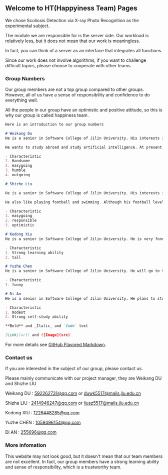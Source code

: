 ## Welcome to HT(Happyiness Team) Pages

We chose Scoliosis Detection via X-ray Photo Recognition as the experimental subject.

The module we are responsible for is the server side. Our workload is relatively less, but it does not mean that our work is meaningless. 

In fact, you can think of a server as an interface that integrates all functions. 

Since our work does not involve algorithms, if you want to challenge difficult topics, please choose to cooperate with other teams. 

### Group Numbers

Our group members are not a top group compared to other groups. However, all of us have a sense of responsibility and confidence to do everything well. 

All the people in our group have an optimistic and positive attitude, so this is why our group is called happiness team. 

```markdown
Here is an introduction to our group numbers

# Weikang Du
He is a senior in Software College of Jilin University. His interests include machine learning and artifical intelligence.

He wants to study abroad and study artificial intelligence. At present, he is trying to learn English. 

- Characteristic
1. Handsome
2. easygoing
3. humble
4. outgoing

# Shizhe Liu

He is a senior in Software College of Jilin University. His interests include data mining and artifical intelligence.

He also like playing football and swimming. Although his football level isn't very good, he enjoys the process of playing.

- Characteristic
1. easygoing
2. responsible
3. optimistic

# Kedong Xiu
He is a senior in Software College of Jilin University. He is very fond of playing basketball. 

- Characteristic
1. Strong learning ability
2. tall

# Yuzhe Chen
He is a senior in Software College of Jilin University. He will go to the Institute of network research of Chinese Academy of Sciences for further study. 

- Characteristic
1. funny

# Di An
He is a senior in Software College of Jilin University. He plans to study in Japan. He is full of interest in Japanese culture. 

- Characteristic
1. modest
2. Strong self-study ability 

**Bold** and _Italic_ and `Code` text

[Link](url) and ![Image](src)
```

For more details see [GitHub Flavored Markdown](https://guides.github.com/features/mastering-markdown/).

### Contact us

If you are interested in the subject of our group, please contact us. 

Please mainly communicate with our project manager, they are Weikang DU and Shizhe LIU 

Weikang DU : 592262731@qq.com or duwk5517@mails.jlu.edu.cn  

Shizhe LIU : 2414946247@qq.com or liusz5517@mails.jlu.edu.cn 

Kedong XIU : 1226448285@qq.com

Yuzhe CHEN : 1059496154@qq.com

Di AN : 255696@qq.com

### More infomation

This website may not look good, but it doesn't mean that our team members are not excellent. 
In fact, our group members have a strong learning ability and sense of responsibility, which is a trustworthy team. 
